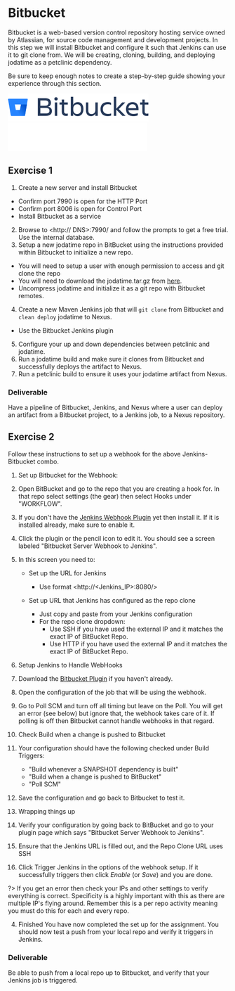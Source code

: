 # Bitbucket

Bitbucket is a web-based version control repository hosting service owned by
Atlassian, for source code management and development projects.
In this step we will install Bitbucket and configure it such that Jenkins can
use it to git clone from. We will be creating, cloning, building, and deploying
jodatime as a petclinic dependency.

Be sure to keep enough notes to create a
step-by-step guide showing your experience through this section.

![BitBucket image](img-addendum/bitbucket_light.svg ':size=400px :class=light-mode-img-center :alt= BitBucket image; light mode')
![BitBucket image](img-addendum/bitbucket_dark.svg ':size=400px :class=dark-mode-img-center :alt= BitBucket image; dark mode')

## Exercise 1

1. Create a new server and install Bitbucket

- Confirm port 7990 is open for the HTTP Port
- Confirm port 8006 is open for Control Port
- Install Bitbucket as a service

2. Browse to <http://<Public> DNS>:7990/ and follow the prompts to get a free trial. Use the internal database.
3. Setup a new jodatime repo in BitBucket using the instructions provided within Bitbucket to initialize a new repo.

- You will need to setup a user with enough permission to access and git clone the repo
- You will need to download the jodatime.tar.gz from [here](//github.com/JodaOrg/joda-time/releases).
- Uncompress jodatime and initialize it as a git repo with Bitbucket remotes.

4. Create a new Maven Jenkins job that will `git clone` from Bitbucket and `clean deploy` jodatime to Nexus.

- Use the Bitbucket Jenkins plugin

5. Configure your up and down dependencies between petclinic and jodatime.
6. Run a jodatime build and make sure it clones from Bitbucket and successfully deploys the artifact to Nexus.
7. Run a petclinic build to ensure it uses your jodatime artifact from Nexus.

### Deliverable

Have a pipeline of Bitbucket, Jenkins, and Nexus where a user can deploy an artifact from a Bitbucket project, to a Jenkins job, to a Nexus repository.

## Exercise 2

Follow these instructions to set up a webhook for the above Jenkins-Bitbucket combo.

1. Set up Bitbucket for the Webhook:
1. Open BitBucket and go to the repo that you are creating a hook for. In that repo select settings (the gear) then select Hooks under "WORKFLOW".
2. If you don't have the [Jenkins Webhook Plugin](//marketplace.atlassian.com/apps/1211284/webhook-to-jenkins-for-bitbucket?hosting=server&tab=overview) yet then install it. If it is installed already, make sure to enable it.
3. Click the plugin or the pencil icon to edit it. You should see a screen labeled "Bitbucket Server Webhook to Jenkins".
4. In this screen you need to:
    - Set up the URL for Jenkins
      - Use format <http://<Jenkins_IP>:8080/>

    - Set up URL that Jenkins has configured as the repo clone
      - Just copy and paste from your Jenkins configuration
      - For the repo clone dropdown:
        - Use SSH if you have used the external IP and it matches the exact IP of BitBucket Repo.
        - Use HTTP if you have used the external IP and it matches the exact IP of BitBucket Repo.

2. Setup Jenkins to Handle WebHooks
1. Download the [Bitbucket Plugin](//wiki.jenkins-ci.org/display/JENKINS/BitBucket+Plugin) if you haven't already.
2. Open the configuration of the job that will be using the webhook.
3. Go to Poll SCM and turn off all timing but leave on the Poll. You will get an error (see below) but ignore that, the webhook takes care of it. If polling is off then Bitbucket cannot handle webhooks in that regard.
4. Check Build when a change is pushed to Bitbucket
5. Your configuration should have the following checked under Build Triggers:
    - "Build whenever a SNAPSHOT dependency is built"
    - "Build when a change is pushed to BitBucket"
    - "Poll SCM"
6. Save the configuration and go back to Bitbucket to test it.

3. Wrapping things up
1. Verify your configuration by going back to BitBucket and go to your plugin page which says "Bitbucket Server Webhook to Jenkins".
2. Ensure that the Jenkins URL is filled out, and the Repo Clone URL uses SSH
3. Click Trigger Jenkins in the options of the webhook setup. If it successfully triggers then click _Enable_ (or _Save_) and you are done.

  ?> If you get an error then check your IPs and other settings to verify everything is correct. Specificity is a highly important with this as there are multiple IP's flying around. Remember this is a per repo activity meaning you must do this for each and every repo.

4. Finished
  You have now completed the set up for the assignment. You should now test a push from your local repo and verify it triggers in Jenkins.

### Deliverable

Be able to push from a local repo up to Bitbucket, and verify that your Jenkins job is triggered.
